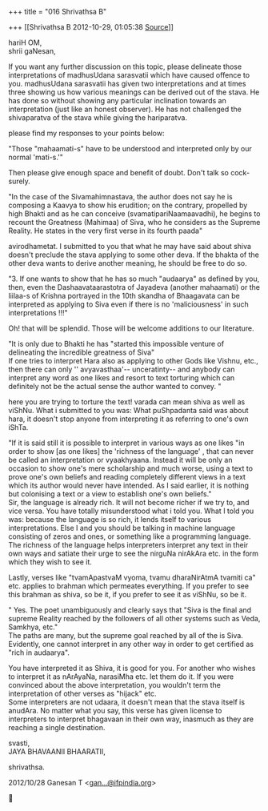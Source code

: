 +++
title = "016 Shrivathsa B"

+++
[[Shrivathsa B	2012-10-29, 01:05:38 [Source](https://groups.google.com/g/bvparishat/c/9SHaNwvK0ZY)]]



hariH OM,  
shrii gaNesan,  
  
 If you want any further discussion on this topic, please delineate those interpretations of madhusUdana sarasvatii which have caused offence to you. madhusUdana sarasvatii has given two interpretations and at times three showing us how various meanings can be derived out of the stava. He has done so without showing any particular inclination towards an interpretation (just like an honest observer). He has not challenged the shivaparatva of the stava while giving the hariparatva.  
  
 please find my responses to your points below:

  
  
"Those "mahaamati-s" have to be understood and interpreted only by our normal 'mati-s.'"  

 Then please give enough space and benefit of doubt. Don't talk so cock-surely.

  
  
"In the case of the Sivamahimnastava, the author does not say he is composing a Kaavya to show his erudition; on the contrary, propelled by high Bhakti and as he can conceive (svamatipariNaamaavadhi), he begins to recount the Greatness (Mahimaa) of Siva, who he considers as the Supreme Reality. He states in the very first verse in its fourth paada"  

 avirodhametat. I submitted to you that what he may have said about shiva doesn't preclude the stava applying to some other deva. If the bhakta of the other deva wants to derive another meaning, he should be free to do so.

  
  
"3. If one wants to show that he has so much "audaarya" as defined by you, then, even the Dashaavataarastotra of Jayadeva (another mahaamati)
or the liilaa-s of Krishna portrayed in the 10th skandha of Bhaagavata can be interpreted as applying to Siva even if there is no 'maliciousness' in such interpretations !!!"  

 Oh! that will be splendid. Those will be welcome additions to our literature.

  
  
  
"It is only due to Bhakti he has "started this impossible venture of delineating the incredible greatness of Siva"  
If one tries to interpret Hara also as applying to other Gods like Vishnu, etc., then there can only '' avyavasthaa'-- unceratinty-- and anybody can interpret any word as one likes and resort to text torturing which can definitely not be the actual sense the author wanted to convey. "  

 here you are trying to torture the text! varada can mean shiva as well as viShNu. What i submitted to you was: What puShpadanta said was about hara, it doesn't stop anyone from interpreting it as referring to one's own iShTa.  
  
"If it is said still it is possible to interpret in various ways as one likes "in order to show \[as one likes\] the 'richness of the language' , that can never be called an interpretation or vyaakhyaana. Instead it will be only an occasion to show one's mere scholarship and much worse, using a text to prove one's own beliefs and reading completely different views in a text which its author would never have intended. As I said earlier, it is nothing but colonising a text or a view to establish one's own beliefs."  
 Sir, the language is already rich. It will not become richer if we try to, and vice versa. You have totally misunderstood what i told you. What I told you was: because the language is so rich, it lends itself to various interpretations. Else I and you should be talking in machine language consisting of zeros and ones, or something like a programming language. The richness of the language helps interpreters interpret any text in their own ways and satiate their urge to see the nirguNa nirAkAra etc. in the form which they wish to see it.  
  
 Lastly, verses like "tvamApastvaM vyoma, tvamu dharaNirAtmA tvamiti ca" etc. applies to brahman which permeates everything. If you prefer to see this brahman as shiva, so be it, if you prefer to see it as viShNu, so be it.

  
  
" Yes. The poet unambiguously and clearly says that "Siva is the final and supreme Reality reached by the followers of all other systems such as Veda, Samkhya, etc."  
The paths are many, but the supreme goal reached by all of the is Siva.  
Evidently, one cannot interpret in any other way in order to get certified as "rich in audaarya".  

You have interpreted it as Shiva, it is good for you. For another who wishes to interpret it as nArAyaNa, narasiMha etc. let them do it. If you were convinced about the above interpretation, you wouldn't term the interpretation of other verses as "hijack" etc.  
Some interpreters are not udaara, it doesn't mean that the stava itself is anudAra. No matter what you say, this verse has given license to interpreters to interpret bhagavaan in their own way, inasmuch as they are reaching a single destination.

  
  
svasti,  
 JAYA BHAVAANII BHAARATII,  

shrivathsa.  
  

2012/10/28 Ganesan T \<[gan...@ifpindia.org]()\>



